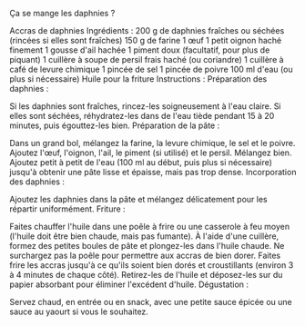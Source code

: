 Ça se mange les daphnies ?

Accras de daphnies
Ingrédients :
200 g de daphnies fraîches ou séchées (rincées si elles sont fraîches)
150 g de farine
1 œuf
1 petit oignon haché finement
1 gousse d'ail hachée
1 piment doux (facultatif, pour plus de piquant)
1 cuillère à soupe de persil frais haché (ou coriandre)
1 cuillère à café de levure chimique
1 pincée de sel
1 pincée de poivre
100 ml d'eau (ou plus si nécessaire)
Huile pour la friture
Instructions :
Préparation des daphnies :

Si les daphnies sont fraîches, rincez-les soigneusement à l'eau claire. Si elles sont séchées, réhydratez-les dans de l'eau tiède pendant 15 à 20 minutes, puis égouttez-les bien.
Préparation de la pâte :

Dans un grand bol, mélangez la farine, la levure chimique, le sel et le poivre.
Ajoutez l'œuf, l'oignon, l'ail, le piment (si utilisé) et le persil. Mélangez bien.
Ajoutez petit à petit de l'eau (100 ml au début, puis plus si nécessaire) jusqu'à obtenir une pâte lisse et épaisse, mais pas trop dense.
Incorporation des daphnies :

Ajoutez les daphnies dans la pâte et mélangez délicatement pour les répartir uniformément.
Friture :

Faites chauffer l'huile dans une poêle à frire ou une casserole à feu moyen (l'huile doit être bien chaude, mais pas fumante).
À l'aide d'une cuillère, formez des petites boules de pâte et plongez-les dans l'huile chaude. Ne surchargez pas la poêle pour permettre aux accras de bien dorer.
Faites frire les accras jusqu'à ce qu'ils soient bien dorés et croustillants (environ 3 à 4 minutes de chaque côté).
Retirez-les de l'huile et déposez-les sur du papier absorbant pour éliminer l'excédent d'huile.
Dégustation :

Servez chaud, en entrée ou en snack, avec une petite sauce épicée ou une sauce au yaourt si vous le souhaitez.